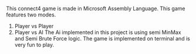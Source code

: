 This connect4 game is made in Microsoft Assembly Language. This game features two modes.
1. Player vs Player
2. Player vs AI
The Ai implemented in this project is using semi MinMax and Semi Brute Force logic. The game is implemented on terminal and is very fun to play.
